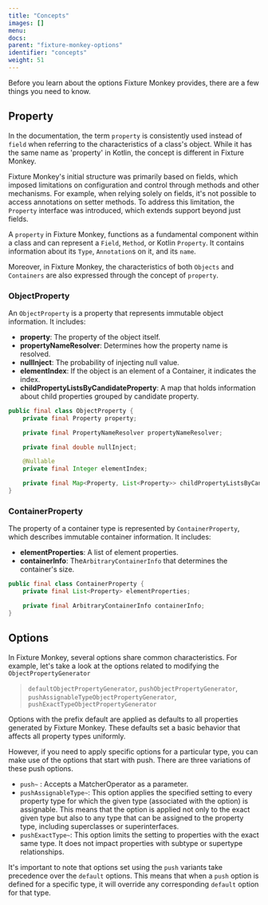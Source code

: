 ```yaml
---
title: "Concepts"
images: []
menu:
docs:
parent: "fixture-monkey-options"
identifier: "concepts"
weight: 51
---
```


Before you learn about the options Fixture Monkey provides, there are a few things you need to know.

## Property
In the documentation, the term  `property` is consistently used instead of `field` when referring to the characteristics of a class's object.
While it has the same name as 'property' in Kotlin, the concept is different in Fixture Monkey.

Fixture Monkey's initial structure was primarily based on fields, which imposed limitations on configuration and control through methods and other mechanisms.
For example, when relying solely on fields, it's not possible to access annotations on setter methods.
To address this limitation, the `Property` interface was introduced, which extends support beyond just fields.

A `property` in Fixture Monkey, functions as a fundamental component within a class and can represent a `Field`, `Method`, or Kotlin `Property`.
It contains information about its `Type`, `Annotation`s on it, and its `name`.

Moreover, in Fixture Monkey, the characteristics of both `Objects` and `Containers` are also expressed through the concept of `property`.

### ObjectProperty
An `ObjectProperty` is a property that represents immutable object information. It includes:

- **property**: The property of the object itself.
- **propertyNameResolver**: Determines how the property name is resolved.
- **nullInject**: The probability of injecting null value.
- **elementIndex**: If the object is an element of a Container, it indicates the index.
- **childPropertyListsByCandidateProperty**: A map that holds information about child properties grouped by candidate property.

```java
public final class ObjectProperty {
    private final Property property;

    private final PropertyNameResolver propertyNameResolver;

    private final double nullInject;

    @Nullable
    private final Integer elementIndex;

    private final Map<Property, List<Property>> childPropertyListsByCandidateProperty;
}
```

### ContainerProperty
The property of a container type is represented by `ContainerProperty`, which describes immutable container information. It includes:

- **elementProperties**: A list of element properties.
- **containerInfo**: The`ArbitraryContainerInfo` that determines the container's size.

```java
public final class ContainerProperty {
    private final List<Property> elementProperties;

    private final ArbitraryContainerInfo containerInfo;
}
```

## Options
In Fixture Monkey, several options share common characteristics.
For example, let's take a look at the options related to modifying the `ObjectPropertyGenerator`

> `defaultObjectPropertyGenerator`, `pushObjectPropertyGenerator`, `pushAssignableTypeObjectPropertyGenerator`, `pushExactTypeObjectPropertyGenerator`

Options with the prefix default are applied as defaults to all properties generated by Fixture Monkey.
These defaults set a basic behavior that affects all property types uniformly.

However, if you need to apply specific options for a particular type, you can make use of the options that start with push.
There are three variations of these push options.

- `push~` : Accepts a MatcherOperator as a parameter.
- `pushAssignableType~`: This option applies the specified setting to every property type for which the given type (associated with the option) is assignable. This means that the option is applied not only to the exact given type but also to any type that can be assigned to the property type, including superclasses or superinterfaces.
- `pushExactType~`: This option limits the setting to properties with the exact same type. It does not impact properties with subtype or supertype relationships.

It's important to note that options set using the `push` variants take precedence over the `default` options. This means that when a `push` option is defined for a specific type, it will override any corresponding `default` option for that type.
